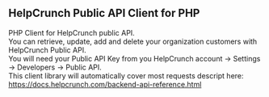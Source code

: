 ## HelpCrunch Public API Client for PHP

PHP Client for HelpCrunch public API.   
You can retrieve, update, add and delete your organization customers with HelpCrunch Public API.  
You will need your Public API Key from you HelpCrunch account -> Settings -> Developers -> Public API.  
This client library will automatically cover most requests descript here: https://docs.helpcrunch.com/backend-api-reference.html 
